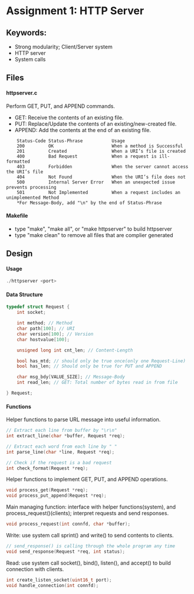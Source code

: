 # Assignment 1: HTTP Server
## Keywords:
- Strong modularity; Client/Server system
- HTTP server
- System calls

Files
- 
#### httpserver.c
Perform GET, PUT, and APPEND commands. 
- GET: Receive the contents of an existing file.
- PUT: Replace/Update the contents of an existing/new-created file.
- APPEND: Add the contents at the end of an existing file.  

```
    Status-Code	Status-Phrase 		    Usage
	200 		OK 			        	When a method is Successful
	201 		Created 				When a URI’s file is created
	400 		Bad Request 			When a request is ill-formatted
	403 		Forbidden 		    	When the server cannot access the URI’s file
	404 		Not Found 		    	When the URI’s file does not
	500 		Internal Server Error	When an unexpected issue prevents processing
	501 		Not Implemented 		When a request includes an unimplemented Method
	*For Message-Body, add "\n" by the end of Status-Phrase
```
#### Makefile
- type "make", "make all", or "make httpserver"  to build httpserver
- type "make clean" to remove all files that are complier generated

Design
-
#### Usage

```c
./httpserver <port>
```
#### Data Structure
```c
typedef struct Request {
    int socket;

    int method; // Method
    char path[100]; // URI
    char version[100]; // Version
    char hostvalue[100];

    unsigned long int cnt_len; // Content-Length

    bool has_mtd; // should only be true once(only one Request-Line)
    bool has_len; // Should only be true for PUT and APPEND

    char msg_bdy[VALUE_SIZE]; // Message-Body
    int read_len; // GET: Total number of bytes read in from file

} Request;
```
#### Functions

Helper functions to parse URL message into useful information. 
```c
// Extract each line from buffer by "\r\n"
int extract_line(char *buffer, Request *req);
```
```c
// Extract each word from each line by " "
int parse_line(char *line, Request *req);
```
```c
// Check if the request is a bad request
int check_format(Request *req); 
```

Helper functions to implement GET, PUT, and APPEND operations.
```c
void process_get(Request *req);
void process_put_append(Request *req);
```
Main managing function: interface with helper functions(system), and process_request()(clients); interpret requests and send responses.
```c
void process_request(int connfd, char *buffer);
```
Write: use system call sprint() and write() to send contents to clients.
```c
// send_response() is calling through the whole program any time 
void send_response(Request *req, int status);
```
Read: use system call socket(), bind(), listen(), and accept() to build connection with clients.
```c
int create_listen_socket(uint16_t port);
void handle_connection(int connfd);
```